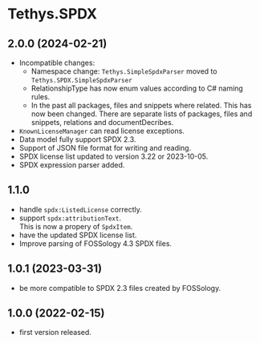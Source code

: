<!-- 
SPDX-FileCopyrightText: (c) 2019-2024 T. Graf
SPDX-License-Identifier: Apache-2.0
-->

# Tethys.SPDX

## 2.0.0 (2024-02-21)

* Incompatible changes:
	* Namespace change: `Tethys.SimpleSpdxParser` moved to `Tethys.SPDX.SimpleSpdxParser`
	* RelationshipType has now enum values according to C# naming rules.
	* In the past all packages, files and snippets where related. This has now been changed.
	  There are separate lists of packages, files and snippets, relations and documentDecribes.
* `KnownLicenseManager` can read license exceptions.
* Data model fully support SPDX 2.3.
* Support of JSON file format for writing and reading.
* SPDX license list updated to version 3.22 or 2023-10-05.
* SPDX expression parser added.

## 1.1.0

* handle `spdx:ListedLicense` correctly.
* support `spdx:attributionText`.  
  This is now a propery of `SpdxItem`.
* have the updated SPDX license list.
* Improve parsing of FOSSology 4.3 SPDX files.

## 1.0.1 (2023-03-31)

* be more compatible to SPDX 2.3 files created by FOSSology.

## 1.0.0 (2022-02-15)

* first version released.
